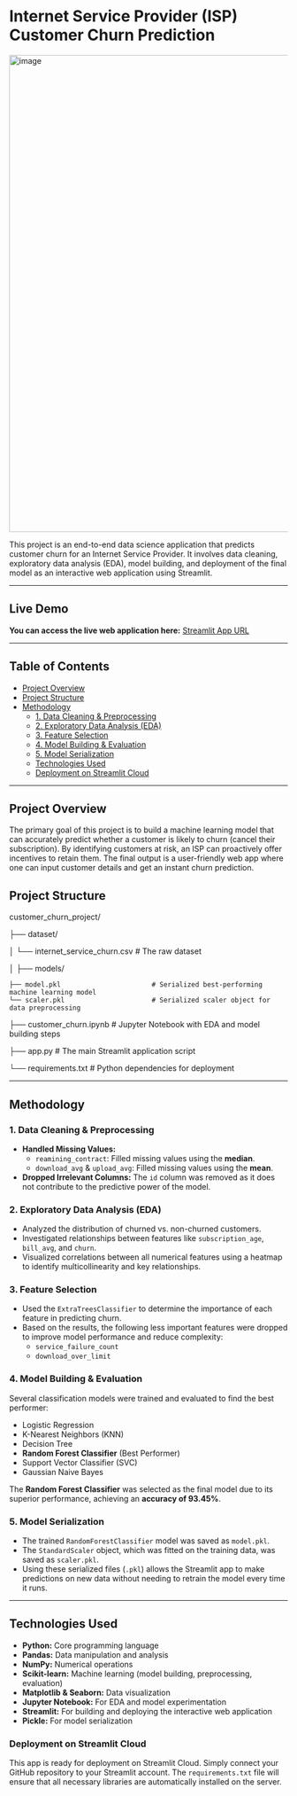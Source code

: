 # Internet Service Provider (ISP) Customer Churn Prediction

<img width="1060" height="861" alt="image" src="https://github.com/user-attachments/assets/92f55846-e942-4276-8a59-c01d35d38ca9" />

This project is an end-to-end data science application that predicts customer churn for an Internet Service Provider. It involves data cleaning, exploratory data analysis (EDA), model building, and deployment of the final model as an interactive web application using Streamlit.

---

##  Live Demo

**You can access the live web application here:** [Streamlit App URL](https://isp-churn-prediction-jjk3tt9ue2erv9jw83waop.streamlit.app/) 

---

## Table of Contents
- [Project Overview](#project-overview)
- [Project Structure](#project-structure)
- [Methodology](#methodology)
  - [1. Data Cleaning & Preprocessing](#1-data-cleaning--preprocessing)
  - [2. Exploratory Data Analysis (EDA)](#2-exploratory-data-analysis-eda)
  - [3. Feature Selection](#3-feature-selection)
  - [4. Model Building & Evaluation](#4-model-building--evaluation)
  - [5. Model Serialization](#5-model-serialization)
  - [Technologies Used](#technologies-used)
  - [Deployment on Streamlit Cloud](#deployment-on-streamlit-cloud)

---

## Project Overview
The primary goal of this project is to build a machine learning model that can accurately predict whether a customer is likely to churn (cancel their subscription). By identifying customers at risk, an ISP can proactively offer incentives to retain them. The final output is a user-friendly web app where one can input customer details and get an instant churn prediction.

## Project Structure

customer_churn_project/

├── dataset/

│   └── internet_service_churn.csv      # The raw dataset

│
├── models/

    ├── model.pkl                       # Serialized best-performing machine learning model
    └── scaler.pkl                      # Serialized scaler object for data preprocessing

├── customer_churn.ipynb                # Jupyter Notebook with EDA and model building steps

├── app.py                              # The main Streamlit application script

└── requirements.txt                    # Python dependencies for deployment


---

## Methodology

### 1. Data Cleaning & Preprocessing
- **Handled Missing Values:**
  - `reamining_contract`: Filled missing values using the **median**.
  - `download_avg` & `upload_avg`: Filled missing values using the **mean**.
- **Dropped Irrelevant Columns:** The `id` column was removed as it does not contribute to the predictive power of the model.

### 2. Exploratory Data Analysis (EDA)
- Analyzed the distribution of churned vs. non-churned customers.
- Investigated relationships between features like `subscription_age`, `bill_avg`, and `churn`.
- Visualized correlations between all numerical features using a heatmap to identify multicollinearity and key relationships.

### 3. Feature Selection
- Used the `ExtraTreesClassifier` to determine the importance of each feature in predicting churn.
- Based on the results, the following less important features were dropped to improve model performance and reduce complexity:
  - `service_failure_count`
  - `download_over_limit`

### 4. Model Building & Evaluation
Several classification models were trained and evaluated to find the best performer:
- Logistic Regression
- K-Nearest Neighbors (KNN)
- Decision Tree
- **Random Forest Classifier** (Best Performer)
- Support Vector Classifier (SVC)
- Gaussian Naive Bayes

The **Random Forest Classifier** was selected as the final model due to its superior performance, achieving an **accuracy of 93.45%**.

### 5. Model Serialization
- The trained `RandomForestClassifier` model was saved as `model.pkl`.
- The `StandardScaler` object, which was fitted on the training data, was saved as `scaler.pkl`.
- Using these serialized files (`.pkl`) allows the Streamlit app to make predictions on new data without needing to retrain the model every time it runs.

---

## Technologies Used
- **Python:** Core programming language
- **Pandas:** Data manipulation and analysis
- **NumPy:** Numerical operations
- **Scikit-learn:** Machine learning (model building, preprocessing, evaluation)
- **Matplotlib & Seaborn:** Data visualization
- **Jupyter Notebook:** For EDA and model experimentation
- **Streamlit:** For building and deploying the interactive web application
- **Pickle:** For model serialization



### Deployment on Streamlit Cloud
This app is ready for deployment on Streamlit Cloud. Simply connect your GitHub repository to your Streamlit account. The `requirements.txt` file will ensure that all necessary libraries are automatically installed on the server.

